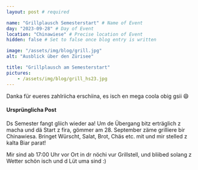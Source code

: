 ```yaml
---
layout: post # required

name: "Grillplausch Semesterstart" # Name of Event
day: "2023-09-28" # Day of Event
location: "Chinawiese" # Precise location of Event
hidden: false # Set to false once blog entry is written

image: "/assets/img/blog/grill.jpg" 
alt: "Ausblick über den Zürisee"

title: "Grillplausch am Semesterstart"
pictures:
    - /assets/img/blog/grill_hs23.jpg
---
```


Danka für eueres zahlriicha erschiina, es isch en mega coola obig gsii 😄

#### Ursprünglicha Post

Ds Semester fangt gliich wieder aa! Um de Übergang bitz erträglich z macha und dä Start z fira, gömmer am 28. September zäme grilliere bir Chinawiesa. Bringet Würscht, Salat, Brot, Chäs etc. mit und mir stelled z kalta Biar parat!

Mir sind ab 17:00 Uhr vor Ort in dr nöchi vur Grillstell, und bliibed solang z Wetter schön isch und d Lüt uma sind :)